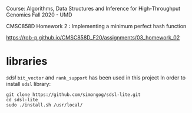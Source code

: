 Course: Algorithms, Data Structures and Inference for High-Throughput Genomics
Fall 2020 - UMD

CMSC858D Homework 2 : Implementing a minimum perfect hash function

https://rob-p.github.io/CMSC858D_F20/assignments/03_homework_02

# libraries

*sdsl* `bit_vector` and `rank_support` has been used in this project 
In order to install `sdsl` library:
```
git clone https://github.com/simongog/sdsl-lite.git
cd sdsl-lite
sudo ./install.sh /usr/local/
```
